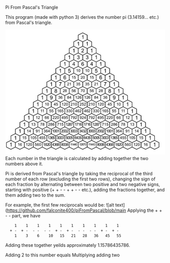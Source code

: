 Pi From Pascal's Triangle


This program (made with python 3) derives the number pi (3.14159... etc.) from Pascal's triangle.


![alt text](https://github.com/falconite400/piFromPascal/blob/main/images/triangle.jpg?raw=true)
Each number in the triangle is calculated by adding together the two numbers above it. 

Pi is derived from Pascal's triangle by taking the reciprocal of the third number of each row (excluding the first
two rows), changing the sign of each fraction by alternating between two positive and two negative signs, starting
with positive (+ + - - + + - - etc.), adding the fractions together, and them adding two to the sum.

For example, the first few reciprocals would be:
![alt text](https://github.com/falconite400/piFromPascal/blob/main
Applying the + + - - part, we have

        1    1    1    1    1    1    1    1    1    1
      + -  + -  - -  - -  + -  + -  - -  - -  + -  + -
        1    3    6    10   15   21   28   36   45   55

                              
Adding these together yeilds approximately 1.15786435786.

Adding 2 to this number equals
Multiplying adding two 

